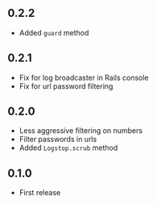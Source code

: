 ## 0.2.2

- Added `guard` method

## 0.2.1

- Fix for log broadcaster in Rails console
- Fix for url password filtering

## 0.2.0

- Less aggressive filtering on numbers
- Filter passwords in urls
- Added `Logstop.scrub` method

## 0.1.0

- First release
